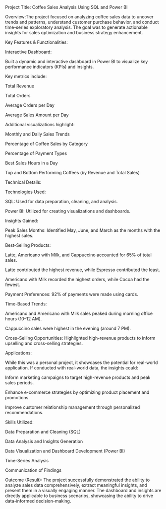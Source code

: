 Project Title: Coffee Sales Analysis Using SQL and Power BI

Overview:The project focused on analyzing coffee sales data to uncover trends and patterns, understand customer purchase behavior, and conduct time-series exploratory analysis. The goal was to generate actionable insights for sales optimization and business strategy enhancement.

Key Features & Functionalities:

Interactive Dashboard:

Built a dynamic and interactive dashboard in Power BI to visualize key performance indicators (KPIs) and insights.

Key metrics include:

Total Revenue

Total Orders

Average Orders per Day

Average Sales Amount per Day

Additional visualizations highlight:

Monthly and Daily Sales Trends

Percentage of Coffee Sales by Category

Percentage of Payment Types

Best Sales Hours in a Day

Top and Bottom Performing Coffees (by Revenue and Total Sales)

Technical Details:

Technologies Used:

SQL: Used for data preparation, cleaning, and analysis.

Power BI: Utilized for creating visualizations and dashboards.

Insights Gained:

Peak Sales Months: Identified May, June, and March as the months with the highest sales.

Best-Selling Products:

Latte, Americano with Milk, and Cappuccino accounted for 65% of total sales.

Latte contributed the highest revenue, while Espresso contributed the least.

Americano with Milk recorded the highest orders, while Cocoa had the fewest.

Payment Preferences: 92% of payments were made using cards.

Time-Based Trends:

Americano and Americano with Milk sales peaked during morning office hours (10–12 AM).

Cappuccino sales were highest in the evening (around 7 PM).

Cross-Selling Opportunities: Highlighted high-revenue products to inform upselling and cross-selling strategies.

Applications:

While this was a personal project, it showcases the potential for real-world application. If conducted with real-world data, the insights could:

Inform marketing campaigns to target high-revenue products and peak sales periods.

Enhance e-commerce strategies by optimizing product placement and promotions.

Improve customer relationship management through personalized recommendations.

Skills Utilized:

Data Preparation and Cleaning (SQL)

Data Analysis and Insights Generation

Data Visualization and Dashboard Development (Power BI)

Time-Series Analysis

Communication of Findings

Outcome (Result):
The project successfully demonstrated the ability to analyze sales data comprehensively, extract meaningful insights, and present them in a visually engaging manner. The dashboard and insights are directly applicable to business scenarios, showcasing the ability to drive data-informed decision-making.
